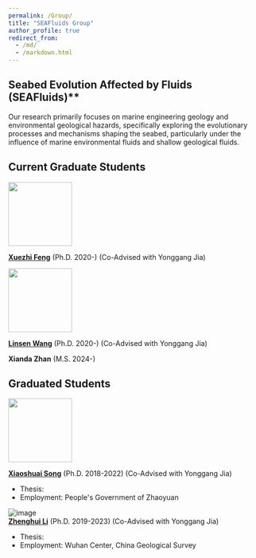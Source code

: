 ```yaml
---
permalink: /Group/
title: "SEAFluids Group"
author_profile: true
redirect_from: 
  - /md/
  - /markdown.html
---
```


## **S**eabed **E**volution Affected by Fluids (SEAFluids)**
Our research primarily focuses on marine engineering geology and environmental geological hazards, specifically exploring the evolutionary processes and mechanisms shaping the seabed, particularly under the influence of marine environmental fluids and shallow geological fluids.


## Current Graduate Students

<img src="http://nwzimg.wezhan.cn/contents/sitefiles2051/10257176/images/25878741.jpg" width="128" height="128">  

**[Xuezhi Feng](https://www.researchgate.net/profile/Xuezhi-Feng-3)** (Ph.D. 2020-) (Co-Advised with Yonggang Jia)


<img src="http://nwzimg.wezhan.cn/contents/sitefiles2051/10257176/images/25878742.jpg" width="128" height="128">  

**[Linsen Wang](https://www.researchgate.net/profile/Linsen-Wang)** (Ph.D. 2020-) (Co-Advised with Yonggang Jia)

  
**Xianda Zhan** (M.S. 2024-) 

## Graduated Students

<img src="http://nwzimg.wezhan.cn/contents/sitefiles2024/10120148/images/3678959.jpg" width="128" height="128">   

**[Xiaoshuai Song](https://www.researchgate.net/profile/Xiaoshuai-Song)** (Ph.D. 2018-2022) (Co-Advised with Yonggang Jia)
* Thesis:
* Employment: People's Government of Zhaoyuan

![image](https://i1.rgstatic.net/ii/profile.image/11431281103741269-1669814357677_Q128/Zhenghui_Li10.jpg)  
**[Zhenghui Li](https://www.researchgate.net/profile/Zhenghui_Li10)** (Ph.D. 2019-2023) (Co-Advised with Yonggang Jia) 
* Thesis:
* Employment: Wuhan Center, China Geological Survey
